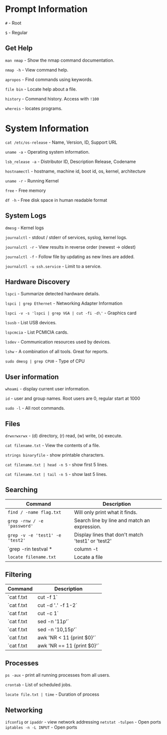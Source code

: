 # Prompt Information
`#` - Root 

`$` - Regular 

## Get Help
`man nmap` - Show the nmap command documentation.

`nmap -h` - View command help.

`apropos` - Find commands using keywords.


`file bin` - Locate help about a file.

`history` - Command history. Access with `!100` 

`whereis` - locates programs.

# System Information
`cat /etc/os-release` - Name, Version, ID, Support URL

`uname -a` - Operating system information.

`lsb_release -a` - Distributor ID, Description Release, Codename

`hostnamectl` - hostname, machine id, boot id, os, kernel, architecture

`uname -r` -  Running Kernel

`free` - Free memory 

`df -h` - Free disk space in human readable format

## System Logs
`dmesg` - Kernel logs

`journalctl` - stdout / stderr of services, syslog, kernel logs. 

`journalctl -r` - View results in reverse order (newest -> oldest)

`journalctl -f` - Follow file by updating as new lines are added.

`journalctl -u ssh.service` - Limit to a service.

## Hardware Discovery
`lspci` - Summarize detected hardware details.

`lspci | grep Ethernet` -  Networking Adapter Information

`lspci -v -s 'lspci | grep VGA | cut -fi -d\'` - Graphics card

`lsusb` - List USB devices.

`lspcmcia` - List PCMICIA cards.

`lsdev` - Communication resources used by devices.

`lshw` - A combination of all tools. Great for reports.

`sudo dmesg | grep CPU0` - Type of CPU

## User information
`whoami` - display current user information.

`id` - user and group names. Root users are 0, regular start at 1000


`sudo -l` - All root commands.

## Files
`drwxrwxrwx` - (d) directory, (r) read, (w) write, (x) execute.

`cat filename.txt` - View the contents of a file.

`strings binaryfile` - show printable characters.

`cat filename.txt | head -n 5` - show first 5 lines.

`cat filename.txt | tail -n 5` - show last 5 lines.

## Searching
| Command | Description |
| ------- | ----------- |
| `find / -name flag.txt` | Will only print what it finds. | 
| `grep -rnw / -e 'password'` | Search line by line and match an expression. |
| `grep -v -e 'test1' -e 'test2'` | Display lines that don't match 'test1' or 'test2' |
| `grep -rin testval * | column -t | less -S` | Search testval everywhere, organize columns spaces and view output with `less` |
| `locate filename.txt` | Locate a file |


## Filtering
| Command | Description |
| ------- | ----------- |
| `cat f.txt | cut -f 1` | cut first field |
| `cat f.txt | cut -d '.' -f 1-2` | split on . print first 2 fields |
| `cat f.txt | cut -c 1` | cut first column |
| `cat f.txt | sed -n '11p'` | Print line 11 |
| `cat f.txt | sed -n '10,15p'` | Print lines 10 - 15 |
| `cat f.txt | awk 'NR < 11 {print $0}'` | Below 11 |
| `cat f.txt | awk 'NR == 11 {print $0}'` | Line 11 |

## Processes
`ps -aux` - print all running processes from all users.

`crontab` - List of scheduled jobs.

`locate file.txt | time` - Duration of process

## Networking
`ifconfig` or `ipaddr` - view network addressing
`netstat -tulpen` - Open ports
`iptables -n -L INPUT` - Open ports

